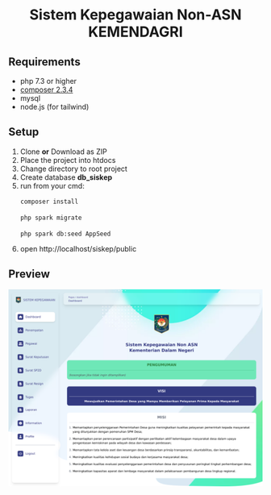 <p align="center">
    <h1 align="center">
        Sistem Kepegawaian Non-ASN KEMENDAGRI
    </h1>
</p>

## Requirements

- php 7.3 or higher
- [composer 2.3.4](https://getcomposer.org/)
- mysql
- node.js (for tailwind)

## Setup

<ol>
    <li> Clone <b>or</b> Download as ZIP </li>
    <li> Place the project into htdocs </li>
    <li> Change directory to root project </li>
    <li> Create database <b>db_siskep</b> </li>
<li> 
run from your cmd:

```
composer install

php spark migrate

php spark db:seed AppSeed
```
</li>
<li>
    open http://localhost/siskep/public
</li>
</ol>

## Preview

<img src="./public/images/preview_dashboard.png">